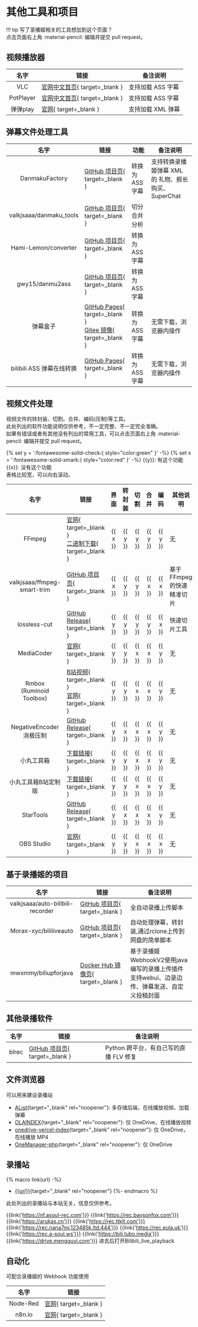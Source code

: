 # 其他工具和项目

!!! tip
    写了录播姬相关的工具想加到这个页面？  
    点击页面右上角 :material-pencil: 编辑并提交 pull request。

## 视频播放器

| 名字 | 链接 | 备注说明 |
| :--: | ---- | -------- |
| VLC | [官网中文首页](https://www.videolan.org/index.zh_CN.html){ target=_blank } | 支持加载 ASS 字幕 |
| PotPlayer | [官网中文首页](https://potplayer.daum.net/?lang=zh_CN){ target=_blank } | 支持加载 ASS 字幕 |
| 弹弹play | [官网](http://www.dandanplay.com){ target=_blank } | 支持加载 XML 弹幕 |

## 弹幕文件处理工具

| 名字 | 链接 | 功能 | 备注说明 |
| :--: | ---- | ------ | ------ |
| DanmakuFactory | [GitHub 项目页](https://github.com/hihkm/DanmakuFactory#windows){ target=_blank } | 转换为 ASS 字幕 | 支持转换录播姬弹幕 XML 的 礼物、舰长购买、SuperChat |
| valkjsaaa/danmaku_tools | [GitHub 项目页](https://github.com/valkjsaaa/danmaku_tools){ target=_blank } | 切分合并分析 |  |
| Hami-Lemon/converter | [GitHub 项目页](https://github.com/Hami-Lemon/converter){ target=_blank } | 转换为 ASS 字幕 |  |
| gwy15/danmu2ass | [GitHub 项目页](https://github.com/gwy15/danmu2ass){ target=_blank } | 转换为 ASS 字幕 |  |
| 弹幕盒子 | [GitHub Pages](https://danmubox.github.io){ target=_blank }<br>[Gitee 镜像](https://danmubox.gitee.io){ target=_blank } | 转换为 ASS 字幕 | 无需下载，浏览器内操作 |
| bilibili ASS 弹幕在线转换 | [GitHub Pages](https://tiansh.github.io/us-danmaku/bilibili/){ target=_blank } | 转换为 ASS 字幕 | 无需下载，浏览器内操作 |

## 视频文件处理

视频文件的转封装、切割、合并、编码(压制)等工具。  
此处列出的软件功能说明仅供参考，不一定完整、不一定完全准确。  
如果有错误或者有其他没有列出的常用工具，可以点击页面右上角 :material-pencil: 编辑并提交 pull request。

{% set y = ':fontawesome-solid-check:{ style="color:green" }' -%}
{% set x = ':fontawesome-solid-xmark:{ style="color:red" }' -%}
{{y}}: 有这个功能  
{{x}}: 没有这个功能  
表格比较宽，可以向右滚动。

| 名字 | 链接 | 界面 | 转封装 | 切割 | 合并 | 编码 | 其他说明 |
| :--: | --- | :--: | :---: | :--: | :--: | :--: | ------- |
| FFmpeg                         | [官网](https://ffmpeg.org){ target=_blank }<br>[二进制下载](https://github.com/BtbN/FFmpeg-Builds/releases){ target=_blank }     | {{ x }} | {{ y }} | {{ y }} | {{ y }} | {{ y }} | 无 |
| valkjsaaa/ffmpeg-smart-trim    | [GitHub 项目页](https://github.com/valkjsaaa/ffmpeg-smart-trim){ target=_blank }                                                | {{ x }} | {{ y }} | {{ y }} | {{ x }} | {{ x }} | 基于FFmpeg的快速精准切片 |
| lossless-cut                   | [GitHub Release](https://github.com/mifi/lossless-cut/releases){ target=_blank }                                                | {{ y }} | {{ y }} | {{ y }} | {{ y }} | {{ x }} | 快速切片工具 |
| MediaCoder                     | [官网](https://www.mediacoderhq.com/dlfull.htm){ target=_blank }                                                                | {{ y }} | {{ y }} | {{ x }} | {{ x }} | {{ y }} | 无 |
| Rmbox<br>(Ruminoid Toolbox)    | [B站视频](https://www.bilibili.com/video/BV1aK4y1N7Nf){ target=_blank }<br>[官网](https://ruminoid.world){ target=_blank }      | {{ y }} | {{ y }} | {{ x }} | {{ x }} | {{ y }} | 无 |
| NegativeEncoder 消极压制        | [GitHub Release](https://github.com/zyzsdy/NegativeEncoder/releases){ target=_blank }                                          | {{ y }} | {{ x }} | {{ x }} | {{ x }} | {{ y }} | 无 |
| 小丸工具箱                      | [下载链接](https://dl.hdslb.com/video-press/xiaowantoolsrev194.zip){ target=_blank }                                            | {{ y }} | {{ y }} | {{ x }} | {{ x }} | {{ y }} | 无 |
| 小丸工具箱B站定制版              | [下载链接](https://dl.hdslb.com/video-press/BiliBiliEncoder.zip){ target=_blank }                                               | {{ y }} | {{ y }} | {{ x }} | {{ x }} | {{ y }} | 无 |
| StarTools                      | [GitHub Release](https://github.com/hoshinohikari/StarTools/releases){ target=_blank }                                          | {{ y }} | {{ x }} | {{ x }} | {{ x }} | {{ y }} | 无 |
| OBS Studio                     | [官网](https://obsproject.com){ target=_blank }                                                                                 | {{ y }} | {{ y }} | {{ x }} | {{ x }} | {{ x }} | 无 |

## 基于录播姬的项目

| 名字 | 链接 | 备注说明 |
| :--: | ------------ | -------- |
| valkjsaaa/auto-bilibili-recorder | [GitHub 项目页](https://github.com/valkjsaaa/auto-bilibili-recorder){ target=_blank } | 全自动录播上传脚本 |
| Morax-xyc/bililiveauto | [GitHub 项目页](https://github.com/morax-xyc/bililiveauto){ target=_blank } | 自动处理弹幕，转封装,通过rclone上传到网盘的简单脚本 |
| mwxmmy/biliupforjava | [Docker Hub 镜像页](https://hub.docker.com/r/mwxmmy/biliupforjava){ target=_blank } | 基于录播姬WebhookV2使用java编写的录播上传插件支持webui、边录边传、弹幕发送、自定义投稿封面 |

## 其他录播软件

| 名字 | 链接 | 备注说明 |
| :--: | ------------ | -------- |
| blrec | [GitHub 项目页](https://github.com/acgnhiki/blrec){ target=_blank } | Python 跨平台，有自己写的直播 FLV 修复 |


## 文件浏览器

可以用来建设录播站

- [AList](https://alist.nn.ci){target="_blank" rel="noopener"}: 多存储后端，在线播放视频、加载弹幕
- [OLAINDEX](https://github.com/WangNingkai/OLAINDEX){target="_blank" rel="noopener"}: 仅 OneDrive，在线播放视频
- [onedrive-vercel-index](https://github.com/spencerwooo/onedrive-vercel-index){target="_blank" rel="noopener"}: 仅 OneDrive，在线播放 MP4
- [OneManager-php](https://github.com/qkqpttgf/OneManager-php){target="_blank" rel="noopener"}: 仅 OneDrive

## 录播站

{% macro link(url) -%}
- [{{url}}]({{url}}){target="_blank" rel="noopener"}
{%- endmacro %}

此处列出的录播站与本站无关，信息仅供参考。

{{link('https://nf.asoul-rec.com')}}
{{link('https://rec.baysonfox.com')}}
{{link('https://arukas.cn')}}
{{link('https://rec.ttklt.com')}}
{{link('https://rec.nana7mi.123485k.ltd:444')}}
{{link('https://rec.eula.uk')}}
{{link('https://rec.a-soul.ws')}}
{{link('https://bili.lubo.media')}}
{{link('https://drive.mengguyi.com')}} 进去后打开Bilibili_live_playback

## 自动化

可配合录播姬的 Webhook 功能使用

| 名字 | 链接 |
| :--: | ---- |
| Node-Red | [官网](https://nodered.org){ target=_blank } |
| n8n.io  | [官网](https://n8n.io){ target=_blank } |
